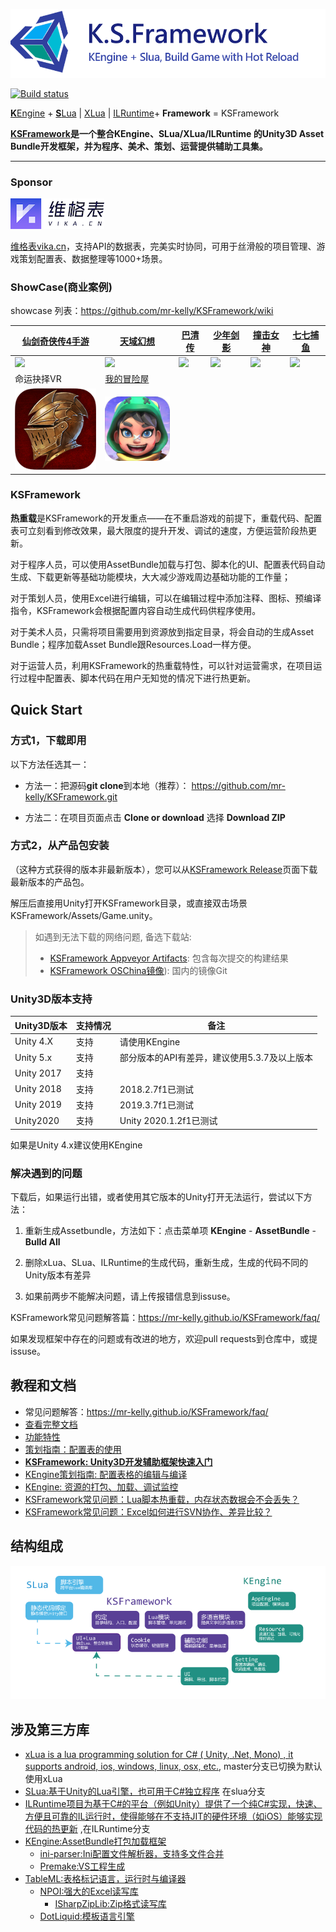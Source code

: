 
![KSFramework](Docs/KSFramework-logo.png)



[![Build status](https://ci.appveyor.com/api/projects/status/lt34ynvl3lac62ln/branch/master?svg=true)](https://ci.appveyor.com/project/mr-kelly/ksframework/branch/master)

[**K**Engine](https://github.com/mr-kelly/KEngine) + [**S**Lua](https://github.com/mr-kelly/slua) | [XLua](https://github.com/Tencent/xLua) | [ILRuntime](https://github.com/Ourpalm/ILRuntime)+ **Framework** = KSFramework

**[KSFramework](https://github.com/mr-kelly/KSFramework)是一个整合KEngine、SLua/XLua/ILRuntime 的Unity3D Asset Bundle开发框架，并为程序、美术、策划、运营提供辅助工具集。**

---------------------

### Sponsor

[![KSFramework](Docs/vikadata.png)](https://vika.cn)

[维格表vika.cn](https://vika.cn)，支持API的数据表，完美实时协同，可用于丝滑般的项目管理、游戏策划配置表、数据整理等1000+场景。

### ShowCase(商业案例)

showcase 列表：https://github.com/mr-kelly/KSFramework/wiki

| [仙剑奇侠传4手游](http://www.9game.cn/xjqxcs/)    | [天域幻想](http://www.9game.cn/xjhmjh/)    | [巴清传](http://hh.sdo.com/w2/) | [少年剑影](http://www.9game.cn/shaonianjianying/)  | [撞击女神](http://u.360.cn/zjns_1) | [七七捕鱼](http://www.9game.cn/qiqibuyu/) |
| ----------- | ----------- |----------- |----------- | ----------- | ----------- |
| ![](https://raw.githubusercontent.com/wiki/mr-kelly/KSFramework/images/showcase/仙剑4-手游-icon.png) | ![](https://raw.githubusercontent.com/wiki/mr-kelly/KSFramework/images/showcase/天域幻想-icon.png) |  ![](https://raw.githubusercontent.com/wiki/mr-kelly/KSFramework/images/showcase/巴清传-icon.png) | ![](https://raw.githubusercontent.com/wiki/mr-kelly/KSFramework/images/showcase/少年剑影-icon.png) | ![](https://raw.githubusercontent.com/wiki/mr-kelly/KSFramework/images/showcase/撞击女神-icon.png) | ![](https://raw.githubusercontent.com/wiki/mr-kelly/KSFramework/images/showcase/七七捕鱼-icon.png) |
| 命运抉择VR | [我的冒险屋](https://www.taptap.com/app/200744) |  |  |  |  |
| ![](Docs/showcase/命运抉择.png) | ![](Docs/showcase/我的冒险屋.png) |  |  |  |  |

### KSFramework

**热重载**是KSFramework的开发重点——在不重启游戏的前提下，重载代码、配置表可立刻看到修改效果，最大限度的提升开发、调试的速度，方便运营阶段热更新。

对于程序人员，可以使用AssetBundle加载与打包、脚本化的UI、配置表代码自动生成、下载更新等基础功能模块，大大减少游戏周边基础功能的工作量；

对于策划人员，使用Excel进行编辑，可以在编辑过程中添加注释、图标、预编译指令，KSFramework会根据配置内容自动生成代码供程序使用。

对于美术人员，只需将项目需要用到资源放到指定目录，将会自动的生成Asset Bundle；程序加载Asset Bundle跟Resources.Load一样方便。


对于运营人员，利用KSFramework的热重载特性，可以针对运营需求，在项目运行过程中配置表、脚本代码在用户无知觉的情况下进行热更新。



## Quick Start

### 方式1，下载即用

以下方法任选其一：

- 方法一：把源码**git clone**到本地（推荐）：  https://github.com/mr-kelly/KSFramework.git

- 方法二：在项目页面点击 **Clone or download**  选择 **Download ZIP** 




### 方式2，从产品包安装

（这种方式获得的版本非最新版本），您可以从[KSFramework Release](https://github.com/mr-kelly/KSFramework/releases)页面下载最新版本的产品包。

解压后直接用Unity打开KSFramework目录，或直接双击场景KSFramework/Assets/Game.unity。

> 如遇到无法下载的网络问题, 备选下载站:
>
> - [KSFramework Appveyor Artifacts](https://ci.appveyor.com/project/mr-kelly/ksframework/branch/master/artifacts): 包含每次提交的构建结果
> - [KSFramework OSChina镜像](http://git.oschina.net/mrkelly/KSFramework)): 国内的镜像Git



### Unity3D版本支持

| Unity3D版本 | 支持情况 | 备注                                         |
| ----------- | -------- | -------------------------------------------- |
| Unity 4.X   | 支持     | 请使用KEngine                                |
| Unity 5.x   | 支持     | 部分版本的API有差异，建议使用5.3.7及以上版本 |
| Unity 2017  | 支持     |                                              |
| Unity 2018  | 支持     | 2018.2.7f1已测试                             |
| Unity 2019  | 支持     | 2019.3.7f1已测试                             |
| Unity2020   | 支持     | Unity 2020.1.2f1已测试                       |

如果是Unity 4.x建议使用KEngine

### 解决遇到的问题

下载后，如果运行出错，或者使用其它版本的Unity打开无法运行，尝试以下方法：

1. 重新生成Assetbundle，方法如下：点击菜单项 **KEngine** - **AssetBundle** - **Bulld All**

2. 删除xLua、SLua、ILRuntime的生成代码，重新生成，生成的代码不同的Unity版本有差异

3. 如果前两步不能解决问题，请上传报错信息到issuse。



KSFramework常见问题解答篇：https://mr-kelly.github.io/KSFramework/faq/

如果发现框架中存在的问题或有改进的地方，欢迎pull requests到仓库中，或提issuse。

## 教程和文档

- 常见问题解答：https://mr-kelly.github.io/KSFramework/faq/
- [查看完整文档](https://mr-kelly.github.io/KSFramework/)
- [功能特性](https://mr-kelly.github.io/KSFramework/overview/features/)
- [策划指南：配置表的使用](https://mr-kelly.github.io/KSFramework/setting/guide/)
- [**KSFramework: Unity3D开发辅助框架快速入门**](https://mr-kelly.github.io/KSFramework/quickstart/)
- [KEngine策划指南: 配置表格的编辑与编译](https://mr-kelly.github.io/KSFramework/setting/guide/)
- [KEngine: 资源的打包、加载、调试监控](https://mr-kelly.github.io/KSFramework/resource/guide/)
- [KSFramework常见问题：Lua脚本热重载，内存状态数据会不会丢失？](https://mr-kelly.github.io/KSFramework/advanced/script-reload/)
- [KSFramework常见问题：Excel如何进行SVN协作、差异比较？](https://mr-kelly.github.io/KSFramework/advanced/excel-diff/)



## 结构组成

![KSFramework由KEngine和SLua结合组成](Docs/Structure.png)



## 涉及第三方库

- [xLua is a lua programming solution for C# ( Unity, .Net, Mono) , it supports android, ios, windows, linux, osx, etc.](https://github.com/Tencent/xLua), master分支已切换为默认使用xLua
- [SLua:基于Unity的Lua引擎，也可用于C#独立程序](https://github.com/pangweiwei/slua)  在slua分支
- [ILRuntime项目为基于C#的平台（例如Unity）提供了一个纯C#实现，快速、方便且可靠的IL运行时，使得能够在不支持JIT的硬件环境（如iOS）能够实现代码的热更新](https://github.com/Ourpalm/ILRuntime) ,在ILRuntime分支
- [KEngine:AssetBundle打包加载框架](https://github.com/mr-kelly/KEngine)
  - [ini-parser:Ini配置文件解析器，支持多文件合并](https://github.com/rickyah/ini-parser)
  - [Premake:VS工程生成](https://github.com/premake/premake-core)
- [TableML:表格标记语言，运行时与编译器](https://github.com/mr-kelly/TableML)
  - [NPOI:强大的Excel读写库](http://npoi.codeplex.com/)
    - [ISharpZipLib:Zip格式读写库](https://github.com/icsharpcode/SharpZipLib)
  - [DotLiquid:模板语言引擎](https://github.com/dotliquid/dotliquid)
